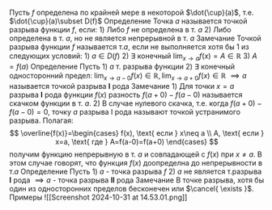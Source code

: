 Пусть
	$f$ определена по крайней мере в некоторой $\dot{\cup}(a)$, т.е. $\dot{\cup}(a)\subset D(f)$
Определение
	Точка $a$ называется точкой разрыва функции $f$, если:
		1) Либо $f$ не определена в т. $a$
		2) Либо определена в т. $a$, но не является непрерывной в т. $a$
Замечание
	Точкой разрыва функции $f$ называется т.$a$, если не выполняется хотя бы 1 из следующих условий:
		1) $a\in D(f)$
		2) $\exists\text{ конечный }\lim_{ x \to a }f(x)=A\in \mathbb{R}$
		3) $A=f(a)$
Определение
	Пусть
		1) $a$ т. разрыва функции
		2) $\exists\text{ конечный односторонний предел: }\lim_{ x \to a-0 }f(x)\in \mathbb{R}, \lim_{ x \to a+0 }f(x)\in \mathbb{R}$
	$\implies a$ называется точкой разрыва $\mathbf{I}$ рода
Замечание
	1) Для точки $x=a$ разрыва $\mathbf{I}$ рода функции $f(x)$ разность $f(a+0)-f(a-0)$ называется скачком функции в т. $a$.
	2) В случае нулевого скачка, т.е. когда $f(a+0)-f(a-0)=0$, точку $a$ разрыва $\mathrm{I}$ рода называют точкой устранимого разрыва. Полагая: $$
\overline{f(x)}=\begin{cases} f(x), \text{ если } x\neq a \\ A, \text{ если } x=a, \text{ где } A=f(a-0)=f(a+0) \end{cases}
$$
	получим функцию непрерывную в т. $a$ и совпадающей с $f(x)$ при $x\neq a$. В этом случае говорят, что функция $f(x)$ доопределна до непрерывности в т.$a$
Определение
	Пусть
		1) $a$ - точка разрыва $f$
		2) $a$ не является т.разрыва $\mathbf{I}$ рода
	$\implies a$ - точка разрыва $\mathbf{II}$ рода
Замечание
	В точке разрыва, хотя бы один из односторонних пределов бесконечен или $\cancel{ \exists }$.
Примеры
	![[Screenshot 2024-10-31 at 14.53.01.png]]